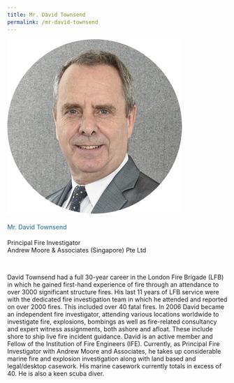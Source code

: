 ```yaml
---
title: Mr. David Townsend
permalink: /mr-david-townsend
---
```

<div class="row">
            <div class="col is-3">
              <img src="images/speakers/David-Townsend.png">
            </div>
            <div class="col is-9 speaker-details">
              <h4>Mr. David Townsend</h4>
<p>Principal Fire Investigator<br>
Andrew Moore & Associates (Singapore) Pte Ltd </p><br>
<p>David Townsend had a full 30-year career in the London Fire Brigade (LFB) in which he gained first-hand experience of fire through an attendance to over 3000 significant structure fires. His last 11 years of LFB service were with the dedicated fire investigation team in which he attended and reported on over 2000 fires. This included over 40 fatal fires. In 2006 David became an independent fire investigator, attending various locations worldwide to investigate fire, explosions, bombings as well as fire-related consultancy and expert witness assignments, both ashore and afloat. These include shore to ship live fire incident guidance. David is an active member and Fellow of the Institution of Fire Engineers (IFE). Currently, as Principal Fire Investigator with Andrew Moore and Associates, he takes up considerable marine fire and explosion investigation along with land based and legal/desktop casework. His marine casework currently totals in excess of 40. He is also a keen scuba diver.</p>
            </div>
          </div> 
					
<style type="text/css"> 
    .is-left{
      text-align: left;
    }
    h4{
      font-weight: 500; 
      color: #337B9A !important;
    }
     .speaker-details p { text-align: justified; }
  </style>